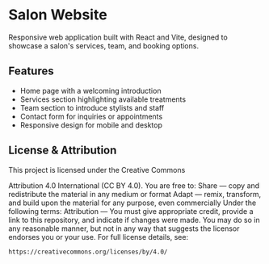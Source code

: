 # Salon Website

Responsive web application built with React and Vite, designed to showcase a salon's services, team, and booking options.

## Features

- Home page with a welcoming introduction
- Services section highlighting available treatments
- Team section to introduce stylists and staff
- Contact form for inquiries or appointments
- Responsive design for mobile and desktop

## License & Attribution

This project is licensed under the Creative Commons

Attribution 4.0 International (CC BY 4.0). You are free to: Share — copy and redistribute the material in any medium or format Adapt — remix, transform, and build upon the material for any purpose, even commercially Under the following terms: Attribution — You must give appropriate credit, provide a link to this repository, and indicate if changes were made. You may do so in any reasonable manner, but not in any way that suggests the licensor endorses you or your use. For full license details, see:

```
https://creativecommons.org/licenses/by/4.0/
```
